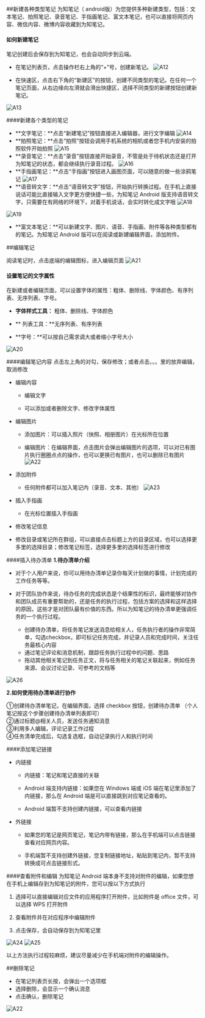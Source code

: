##新建各种类型笔记
为知笔记（ android版）为您提供多种新建类型，包括：文本笔记、拍照笔记、录音笔记、手指画笔记、富文本笔记，也可以直接将网页内容、微信内容、微博内容收藏到为知笔记。
#### 如何新建笔记

笔记创建后会保存到为知笔记，也会自动同步到云端。

+ 在笔记列表页，点击操作栏右上角的“+”号，创建新笔记。
![A12](A12.jpg)

+ 在快速区，点击右下角的“新建区”的按钮，创建不同类型的笔记。在任何一个笔记页面，从右边缘向左滑就会滑出快捷区，选择不同类型的新建按钮创建新笔记。

![A13](A13.jpg)

####新建各个类型的笔记
+ **文字笔记：**点击“新建笔记”按钮直接进入编辑器，进行文字编辑
![A14](A14.jpg)
+ **拍照笔记：**点击“拍照”按钮会调用手机系统的相机或者您手机内安装的拍照软件开始拍照
![A15](A15.jpg)
+ **录音笔记：**点击“录音”按钮直接开始录音，不管是处于待机状态还是打开为知笔记的状态，都会继续执行录音过程。
![A16](A16.jpg)
+ **手指画笔记：**点击“手指画”按钮进入画图页面，可以随意的做一些涂鸦笔记
![A17](A17.jpg)
+ **语音转文字：**点击“语音转文字”按钮，开始执行转换过程。在手机上直接说话可能比直接输入文字更方便快捷一些，为知笔记 Android 版支持语音转文字，只需要在有网络的环境下，对着手机说话，会实时转化成文字哦
![A18](A18.jpg)

![A19](A19.jpg)
+ **富文本笔记：**可以新建文字、图片、语音、手指画、附件等各种类型都有的笔记。为知笔记 Android 版可以在阅读或新建编辑界面，添加附件。


##编辑笔记

阅读笔记时，点击底端的编辑图标，进入编辑页面
![A21](A21.jpg)
#### 设置笔记的文字属性

在新建或者编辑页面，可以设置字体的属性：粗体、删除线、字体颜色、有序列表、无序列表、字号。

+ **字体样式工具：** 粗体、删除线、字体颜色

+ ** 列表工具：**无序列表、有序列表

+ **字号：**可以按自己需求调大或者缩小字号大小

![A20](A20.jpg)

####编辑笔记内容
 点击左上角的对勾，保存修改；或者点击。。。里的放弃编辑，取消修改

+ 编辑内容

    + 编辑文字

     + 可以添加或者删除文字、修改字体属性

+ 编辑图片

    + 添加图片：可以插入照片（快照、相册图片）在光标所在位置

    + 编辑图片：在编辑界面，点击图片会弹出编辑图片的选项，可以对已有图片执行圈圈点点的操作，也可以更换已有图片，也可以删除已有图片
![A22](A22.jpg)
+ 添加附件

     + 任何附件都可以加入笔记内（录音、文本、其他）
![A23](A23.jpg)

+ 插入手指画

     + 在光标位置插入手指画

+ 修改笔记信息

 + 修改目录或笔记所在群组，可以直接点击标题上方的目录区域，也可以选择更多里的选择目录；修改笔记标签，选择更多里的选择标签进行修改

####插入待办清单
**1.待办清单介绍**
+ 对于个人用户来说，你可以用待办清单记录你每天计划做的事情，计划完成的工作任务等等。

+ 对于团队协作来说，待办任务的完成状态是个结果性的标识，最终能够对协作和团队成员有重要帮助的，还是任务的执行过程，包括方案的选择和这样选择的原因，这些才是对团队最有价值的东西。所以为知笔记的待办清单更强调任务的一个执行过程。

  + 创建待办清单，将任务笔记发送消息给相关人，任务执行者的操作非常简单，勾选checkbox，即可标记任务完成，并记录人员和完成时间，关注任务最核心内容
  + 通过笔记评论和消息机制，跟踪任务执行过程中的问题、思路
  + 拖动其他相关笔记到任务正文，将与任务相关的笔记关联起来，例如任务来源、会议讨论记录、可参考的文档等

![A26](A26.png)

**2.如何使用待办清单进行协作**

①创建待办清单笔记，在编辑界面，选择 checkbox 按钮，创建待办清单 （个人笔记按这个步骤创建待办清单列表即可）</br>
②通过标题@相关人员，发送任务通知消息</br>
③利用多人编辑，评论记录工作过程</br>
④任务清单完成后，勾选复选框，自动记录执行人和执行时间

####添加笔记链接
+ 内链接

    + 内链接：笔记和笔记直接的关联

    +  Android 端支持内链接：如果您在 Windows 端或 iOS 端在笔记里添加了内链接，那么在 Android 端是可以直接跳到对应笔记查看的。

    + Android 端暂不支持创建内链接，可以查看内链接



+ 外链接

    + 如果您的笔记是网页笔记，笔记内带有链接，那么在手机端可以点击链接查看对应网页内容。

    + 手机端暂不支持创建外链接，您复制链接地址，粘贴到笔记内，暂不支持转换成可点击链接形式。


####查看附件和编辑
为知笔记 Android 端本身不支持对附件的编辑，如果您想在手机上编辑存到为知笔记的附件，您可以按以下方式执行

1. 选择可以直接编辑对应文件的应用程序打开附件，比如附件是 office 文件，可以选择 WPS 打开附件

1.  查看附件并在对应程序中编辑附件

1. 点击保存，会自动保存到为知笔记里

![A24](A24.jpg)
![A25](A25.jpg)


以上方法执行过程较麻烦，建议尽量减少在手机端对附件的编辑操作。


##删除笔记

+ 在笔记列表页长按，会弹出一个选项框
+ 选择删除，会显示一个确认消息
+ 点击确认，删除笔记

![A22](A22.jpg)
